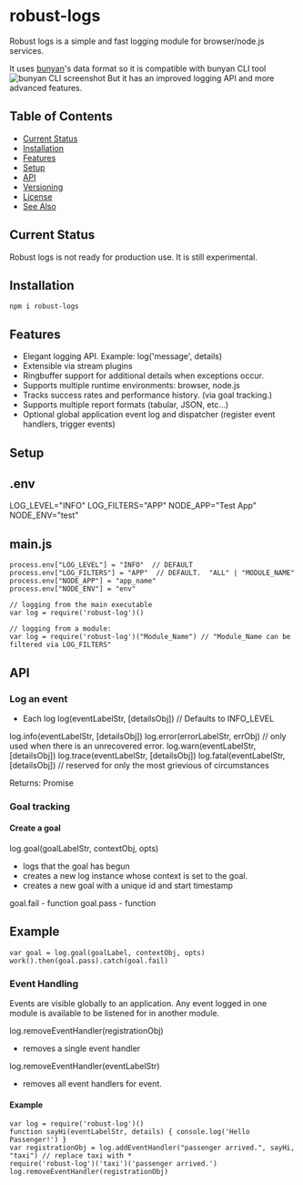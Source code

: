 # robust-logs

Robust logs is a simple and fast logging module for browser/node.js services.

It uses [bunyan](https://github.com/trentm/node-bunyan)'s data format so it is compatible with
bunyan CLI tool ![bunyan CLI screenshot](https://raw.github.com/trentm/node-bunyan/master/tools/screenshot1.png)
But it has an improved logging API and more advanced features.

## Table of Contents

<!-- toc -->

- [Current Status](#current-status)
- [Installation](#installation)
- [Features](#features)
- [Setup](#setup)
- [API](#api)
- [Versioning](#versioning)
- [License](#license)
- [See Also](#see-also)

<!-- tocstop -->

## Current Status

Robust logs is not ready for production use.  It is still experimental.

## Installation

`npm i robust-logs`

## Features

- Elegant logging API.  Example: log('message', details)
- Extensible via stream plugins
- Ringbuffer support for additional details when exceptions occur.
- Supports multiple runtime environments: browser, node.js
- Tracks success rates and performance history. (via goal tracking.)
- Supports multiple report formats (tabular, JSON, etc...)
- Optional global application event log and dispatcher (register event handlers, trigger events)

## Setup

.env
---
   LOG_LEVEL="INFO"
   LOG_FILTERS="APP"
   NODE_APP="Test App"
   NODE_ENV="test"


main.js
---
    process.env["LOG_LEVEL"] = "INFO"  // DEFAULT
    process.env["LOG_FILTERS"] = "APP"  // DEFAULT.  "ALL" | "MODULE_NAME"
    process.env["NODE_APP"] = "app_name"
    process.env["NODE_ENV"] = "env"

    // logging from the main executable
    var log = require('robust-log')()

    // logging from a module:
    var log = require('robust-log')("Module_Name") // "Module_Name can be filtered via LOG_FILTERS"


## API

### Log an event

* Each log
log(eventLabelStr, [detailsObj]) // Defaults to INFO_LEVEL

log.info(eventLabelStr, [detailsObj])
log.error(errorLabelStr, errObj)  // only used when there is an unrecovered error.
log.warn(eventLabelStr, [detailsObj])
log.trace(eventLabelStr, [detailsObj])
log.fatal(eventLabelStr, [detailsObj])  // reserved for only the most grievious of circumstances

Returns: Promise

### Goal tracking

#### Create a goal

log.goal(goalLabelStr, contextObj, opts)

  - logs that the goal has begun
  - creates a new log instance whose context is set to the goal.
  - creates a new goal with a unique id and start timestamp

goal.fail - function<Promise>
goal.pass - function<Promise>

Example
---
    var goal = log.goal(goalLabel, contextObj, opts)
    work().then(goal.pass).catch(goal.fail)

### Event Handling

Events are visible globally to an application.  Any event logged in one module is available to be listened for in another module.  

log.removeEventHandler(registrationObj)
  - removes a single event handler

log.removeEventHandler(eventLabelStr)
  - removes all event handlers for event.

#### Example

    var log = require('robust-log')()
    function sayHi(eventLabelStr, details) { console.log('Hello Passenger!') }
    var registrationObj = log.addEventHandler("passenger arrived.", sayHi, "taxi") // replace taxi with *
    require('robust-log')('taxi')('passenger arrived.')
    log.removeEventHandler(registrationObj)
